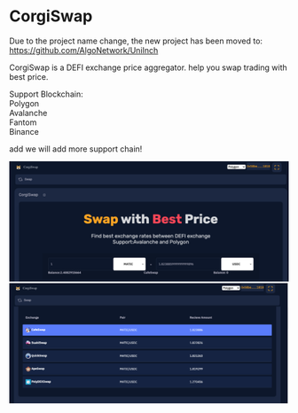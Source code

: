 

# CorgiSwap


Due to the project name change, the new project has been moved to:
https://github.com/AlgoNetwork/UniInch


CorgiSwap is a DEFI exchange price aggregator. help you swap trading with best price.<br>

Support Blockchain:<br>
Polygon<br>
Avalanche<br>
Fantom<br>
Binance<br>

add we will add more support chain!<br>


<img src="https://github.com/AlgoNetwork/CorgiSwap/raw/main/preview.png">
<br>
<img src="https://github.com/AlgoNetwork/CorgiSwap/raw/main/preview2.png">
